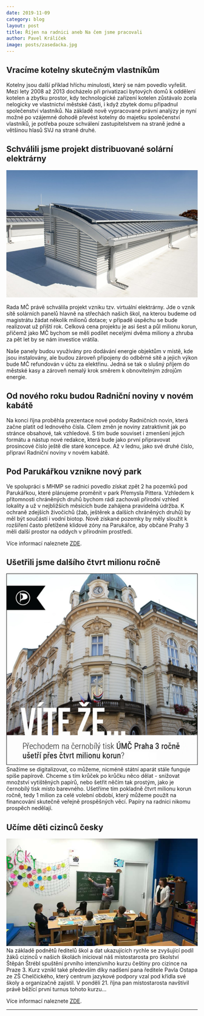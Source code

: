 ```yaml
---
date: 2019-11-09
category: blog
layout: post
title: Říjen na radnici aneb Na čem jsme pracovali
author: Pavel Králíček
image: posts/zasedacka.jpg
---
```

## Vracíme kotelny skutečným vlastníkům
Kotelny jsou další příklad hříchu minulosti, který se nám povedlo vyřešit. Mezi lety 2008 až 2013 docházelo při privatizaci bytových domů k oddělení kotelen a zbytku prostor, kdy technologické zařízení kotelen zůstávalo zcela nelogicky ve vlastnictví městské části, i když zbytek domu připadnul společenství vlastníků. Na základě nově vypracované právní analýzy je nyní možné po vzájemné dohodě převést kotelny do majetku společenství vlastníků, je potřeba pouze schválení zastupitelstvem na straně jedné a většinou hlasů SVJ na straně druhé.

## Schválili jsme projekt distribuované solární elektrárny
![Distribuovaná solární elektrárna](/assets/img/posts/2019_10_solarni_elektrarny.jpg) 

Rada MČ právě schválila projekt vzniku tzv. virtuální elektrárny. Jde o vznik sítě solárních panelů hlavně na střechách našich škol, na kterou budeme od magistrátu žádat několik milionů dotace; v případě úspěchu se bude realizovat už příští rok. Celková cena projektu je asi šest a půl milionu korun, přičemž jako MČ bychom se měli podílet necelými dvěma miliony a zhruba za pět let by se nám investice vrátila.

Naše panely budou využívány pro dodávání energie objektům v místě, kde jsou instalovány, ale budou zároveň připojeny do odběrné sítě a jejich výkon bude MČ refundován v účtu za elektřinu. Jedná se tak o slušný příjem do městské kasy a zároveň nemalý krok směrem k obnovitelným zdrojům energie.

## Od nového roku budou Radniční noviny v novém kabátě
Na konci října proběhla prezentace nové podoby Radničních novin, která začne platit od lednového čísla. Cílem změn je noviny zatraktivnit jak po stránce obsahové, tak vzhledové. 
S tím bude souviset i zmenšení jejich formátu a nástup nové redakce, která bude jako první připravovat prosincové číslo ještě dle staré koncepce. Až v lednu, jako své druhé číslo, připraví Radniční noviny v novém kabátě.

## Pod Parukářkou vznikne nový park
Ve spolupráci s MHMP se radnici povedlo získat zpět 2 ha pozemků pod Parukářkou, které plánujeme proměnit v park Přemysla Pittera. Vzhledem k přítomnosti chráněných druhů bychom rádi zachovali přírodní vzhled lokality a už v nejbližších měsících bude zahájena pravidelná údržba. K ochraně zdejších živočichů (žab, ještěrek a dalších chráněných druhů) by měl být součástí i vodní biotop. Nově získané pozemky by měly sloužit k rozšíření často přetížené klidové zóny na Parukářce, aby občané Prahy 3 měli další prostor na oddych v přírodním prostředí.

Více informací naleznete [ZDE](https://www.praha3.cz/radnicni-noviny/pozemky-pod-parukarkou-budou-slouzit-obyvatelum-prahy-3-n894483.htm).

## Ušetřili jsme dalšího čtvrt milionu ročně
![Distribuovaná solární elektrárna](/assets/img/posts/2019_10_tisk.jpg) 
Snažíme se digitalizovat, co můžeme, nicméně státní aparát stále funguje spíše papírově. Chceme s tím krůček po krůčku něco dělat - snižovat množství vytištěných papírů, nebo šetřit něčím tak prostým, jako je černobílý tisk místo barevného. Ušetříme tím pokladně čtvrt milionu korun ročně, tedy 1 milion za celé volební období, který můžeme použít na financování skutečně veřejně prospěšných věcí. Papíry na radnici nikomu prospěch nedělají.

## Učíme děti cizinců česky
![Distribuovaná solární elektrárna](/assets/img/posts/2019_10_deti_cizincu.jpg) 
Na základě podnětů ředitelů škol a dat ukazujících rychle se zvyšující podíl žáků cizinců v našich školách inicioval náš místostarosta pro školství Štěpán Štrébl spuštění prvního intenzivního kurzu češtiny pro cizince na Praze 3. Kurz vznikl také především díky nadšení pana ředitele Pavla Ostapa ze ZŠ Chelčického, který centrum jazykové podpory vzal pod křídla své školy a organizačně zajistil. V pondělí 21. října pan místostarosta navštívil právě běžící první turnus tohoto kurzu...

Více informací naleznete [ZDE](https://www.praha3.cz/radnicni-noviny/pozemky-pod-parukarkou-budou-slouzit-obyvatelum-prahy-3-n894483.htm). 



- - -
